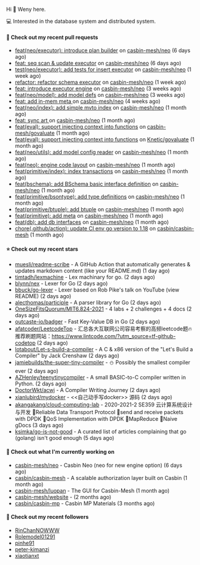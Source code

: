 Hi 👋 Weny here.

💻 Interested in the database system and distributed system.

#### 🔨 Check out my recent pull requests

- [feat(neo/executor): introduce plan builder](https://github.com/casbin-mesh/neo/pull/52) on [casbin-mesh/neo](https://github.com/casbin-mesh/neo) (6 days ago)
- [feat: seq scan &amp; update executor](https://github.com/casbin-mesh/neo/pull/49) on [casbin-mesh/neo](https://github.com/casbin-mesh/neo) (6 days ago)
- [test(neo/executor): add tests for insert executor](https://github.com/casbin-mesh/neo/pull/48) on [casbin-mesh/neo](https://github.com/casbin-mesh/neo) (1 week ago)
- [refactor: refactor schema executor](https://github.com/casbin-mesh/neo/pull/47) on [casbin-mesh/neo](https://github.com/casbin-mesh/neo) (1 week ago)
- [feat: introduce executor engine](https://github.com/casbin-mesh/neo/pull/43) on [casbin-mesh/neo](https://github.com/casbin-mesh/neo) (3 weeks ago)
- [feat(neo/model): add model defs](https://github.com/casbin-mesh/neo/pull/41) on [casbin-mesh/neo](https://github.com/casbin-mesh/neo) (3 weeks ago)
- [feat: add in-mem meta ](https://github.com/casbin-mesh/neo/pull/40) on [casbin-mesh/neo](https://github.com/casbin-mesh/neo) (4 weeks ago)
- [feat(neo/index): add simple mvto index](https://github.com/casbin-mesh/neo/pull/38) on [casbin-mesh/neo](https://github.com/casbin-mesh/neo) (1 month ago)
- [feat: sync art ](https://github.com/casbin-mesh/neo/pull/35) on [casbin-mesh/neo](https://github.com/casbin-mesh/neo) (1 month ago)
- [feat(eval): support injecting context into functions](https://github.com/casbin-mesh/govaluate/pull/1) on [casbin-mesh/govaluate](https://github.com/casbin-mesh/govaluate) (1 month ago)
- [feat(eval): support injecting context into functions](https://github.com/Knetic/govaluate/pull/163) on [Knetic/govaluate](https://github.com/Knetic/govaluate) (1 month ago)
- [feat(neo/utils): add model config reader](https://github.com/casbin-mesh/neo/pull/34) on [casbin-mesh/neo](https://github.com/casbin-mesh/neo) (1 month ago)
- [feat(neo): engine code layout](https://github.com/casbin-mesh/neo/pull/33) on [casbin-mesh/neo](https://github.com/casbin-mesh/neo) (1 month ago)
- [feat(primitive/index): index transactions](https://github.com/casbin-mesh/neo/pull/32) on [casbin-mesh/neo](https://github.com/casbin-mesh/neo) (1 month ago)
- [feat(bschema): add BSchema basic interface definition](https://github.com/casbin-mesh/neo/pull/31) on [casbin-mesh/neo](https://github.com/casbin-mesh/neo) (1 month ago)
- [feat(primitive/bsontype): add type definitions](https://github.com/casbin-mesh/neo/pull/30) on [casbin-mesh/neo](https://github.com/casbin-mesh/neo) (1 month ago)
- [feat(primitive/btuple): add btuple](https://github.com/casbin-mesh/neo/pull/29) on [casbin-mesh/neo](https://github.com/casbin-mesh/neo) (1 month ago)
- [feat(primitive): add meta](https://github.com/casbin-mesh/neo/pull/28) on [casbin-mesh/neo](https://github.com/casbin-mesh/neo) (1 month ago)
- [feat(db): add db interfaces](https://github.com/casbin-mesh/neo/pull/27) on [casbin-mesh/neo](https://github.com/casbin-mesh/neo) (1 month ago)
- [chore(.github/action): update CI env go version to 1.18](https://github.com/casbin/casbin-mesh/pull/61) on [casbin/casbin-mesh](https://github.com/casbin/casbin-mesh) (1 month ago)

#### ⭐ Check out my recent stars

- [muesli/readme-scribe](https://github.com/muesli/readme-scribe) - A GitHub Action that automatically generates &amp; updates markdown content (like your README.md) (1 day ago)
- [timtadh/lexmachine](https://github.com/timtadh/lexmachine) - Lex machinary for go. (2 days ago)
- [blynn/nex](https://github.com/blynn/nex) - Lexer for Go (2 days ago)
- [bbuck/go-lexer](https://github.com/bbuck/go-lexer) - Lexer based on Rob Pike&#39;s talk on YouTube (view README) (2 days ago)
- [alecthomas/participle](https://github.com/alecthomas/participle) - A parser library for Go (2 days ago)
- [OneSizeFitsQuorum/MIT6.824-2021](https://github.com/OneSizeFitsQuorum/MIT6.824-2021) - 4 labs &#43; 2 challenges &#43; 4 docs (2 days ago)
- [outcaste-io/badger](https://github.com/outcaste-io/badger) - Fast Key-Value DB in Go (2 days ago)
- [afatcoder/LeetcodeTop](https://github.com/afatcoder/LeetcodeTop) - 汇总各大互联网公司容易考察的高频leetcode题🔥         推荐刷题网站：https://www.lintcode.com/?utm_source=tf-github-codetop (2 days ago)
- [lotabout/Let-s-build-a-compiler](https://github.com/lotabout/Let-s-build-a-compiler) - A C &amp; x86 version of the &#34;Let&#39;s Build a Compiler&#34; by Jack Crenshaw  (2 days ago)
- [jamiebuilds/the-super-tiny-compiler](https://github.com/jamiebuilds/the-super-tiny-compiler) - :snowman: Possibly the smallest compiler ever (2 days ago)
- [AZHenley/teenytinycompiler](https://github.com/AZHenley/teenytinycompiler) - A small BASIC-to-C compiler written in Python. (2 days ago)
- [DoctorWkt/acwj](https://github.com/DoctorWkt/acwj) - A Compiler Writing Journey (2 days ago)
- [xianlubird/mydocker](https://github.com/xianlubird/mydocker) - &lt;&lt;自己动手写docker&gt;&gt; 源码 (2 days ago)
- [akangakang/cloud-computing-lab](https://github.com/akangakang/cloud-computing-lab) - 2020-2021-2 SE359 云计算系统设计与开发 🍿Reliable Data Transport Protocol 🍟send and receive packets with DPDK 🍔QoS Implementation with DPDK 🥞MapReduce 🍕Naive gDocs (3 days ago)
- [ksimka/go-is-not-good](https://github.com/ksimka/go-is-not-good) - A curated list of articles complaining that go (golang) isn&#39;t good enough (5 days ago)

#### 👷 Check out what I'm currently working on

- [casbin-mesh/neo](https://github.com/casbin-mesh/neo) - Casbin Neo (neo for new engine option) (6 days ago)
- [casbin/casbin-mesh](https://github.com/casbin/casbin-mesh) - A scalable authorization layer built on Casbin (1 month ago)
- [casbin-mesh/luopan](https://github.com/casbin-mesh/luopan) - The GUI for Casbin-Mesh (1 month ago)
- [casbin-mesh/website](https://github.com/casbin-mesh/website) -  (2 months ago)
- [casbin/casbin-mp](https://github.com/casbin/casbin-mp) - Casbin MP Materials (3 months ago)

#### 👯 Check out my recent followers

- [RinChanNOWWW](https://github.com/RinChanNOWWW)
- [Rolemodel01291](https://github.com/Rolemodel01291)
- [pinhe91](https://github.com/pinhe91)
- [peter-kimanzi](https://github.com/peter-kimanzi)
- [xiaotianxt](https://github.com/xiaotianxt)


